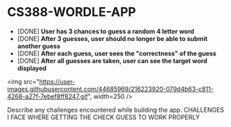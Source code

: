 # CS388-WORDLE-APP


- [DONE] **User has 3 chances to guess a random 4 letter word**
- [DONE] **After 3 guesses, user should no longer be able to submit another guess**
- [DONE] **After each guess, user sees the "correctness" of the guess**
- [DONE] **After all guesses are taken, user can see the target word displayed**

<img src="https://user-images.githubusercontent.com/44685969/216223920-079d4b63-c811-4268-a27f-7ebef8ff8247.gif", width=250 />

Describe any challenges encountered while building the app.
CHALLENGES I FACE WHERE GETTING THE CHECK GUESS TO WORK PROPERLY
